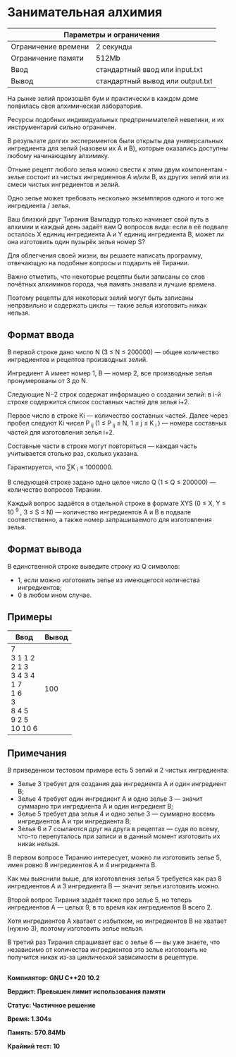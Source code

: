 <!DOCTYPE html>
  <head>
      <h1> Занимательная алхимия </h1>
  </head>
  <body>
		<table>
    	<thead>
				<tr>
					<th colspan="2"> Параметры и ограничения </th>
				</tr>
    	</thead>
    	<tbody>
				<tr>
					<td> Ограничение времени </td>
					<td> 2 секунды </td>
        </tr>
				<tr>
					<td> Ограничение памяти </td>
					<td> 512Mb </td>
        </tr>
				<tr>
					<td> Ввод </td>
					<td> стандартный ввод или input.txt </td>
        </tr>
				<tr>
					<td> Вывод </td>
					<td> стандартный вывод или output.txt </td>
        </tr>
    	</tbody>
		</table>
  <p> На рынке зелий произошёл бум и практически в каждом доме появилась своя алхимическая лаборатория. </p>
  <p> Ресурсы подобных индивидуальных предпринимателей невелики, и их инструментарий сильно ограничен. </p>
  <p> В результате долгих экспериментов были открыты два универсальных ингредиента для зелий (назовем их A и B), которые оказались доступны любому начинающему алхимику. </p>
  <p> Отныне рецепт любого зелья можно свести к этим двум компонентам - зелье состоит из чистых ингредиентов A и/или B, из других зелий или из смеси чистых ингредиентов и зелий. </p>
  <p> Одно зелье может требовать несколько экземпляров одного и того же ингредиента / зелья. </p>
  <p> Ваш близкий друг Тирания Вампадур только начинает свой путь в алхимии и каждый день задаёт вам Q вопросов вида: если в её подвале осталось X единиц ингредиента A и Y единиц ингредиента B, может ли она изготовить один пузырёк зелья номер S? </p>
  <p> Для облегчения своей жизни, вы решаете написать программу, отвечающую на подобные вопросы и подарить её Тирании. </p>
  <p> Важно отметить, что некоторые рецепты были записаны со слов почётных алхимиков города, чья память знавала и лучшие времена. </p>
  <p> Поэтому рецепты для некоторых зелий могут быть записаны неправильно и содержать циклы — такие зелья изготовить никак нельзя. </p>
  <h2> Формат ввода </h2>
  <p> В первой строке дано число N (3 ≤ N ≤ 200000) — общее количество ингредиентов и рецептов производных зелий. 
  <p> Ингредиент A имеет номер 1, B — номер 2, все производные зелья пронумерованы от 3 до N.
  <p> Следующие N−2 строк содержат информацию о создании зелий: в i-й строке содержится список составных частей для зелья i+2.
  <p> Первое число в строке Ki — количество составных частей. Далее через пробел следуют Ki чисел P<sub> ij </sub> (1 ≤ P<sub> ij </sub> ≤ N, 1 ≤ j ≤ K<sub> i </sub>) — номера составных частей для изготовления зелья i+2.
  <p> Составные части в строке могут повторяться — каждая часть учитывается столько раз, сколько указана.
  <p> Гарантируется, что ∑K <sub> i </sub> ≤ 1000000.
  <p> В следующей строке задано одно целое число Q (1 ≤ Q ≤ 200000) — количество вопросов Тирании.
  <p> Каждый вопрос задаётся в отдельной строке в формате XYS (0 ≤ X, Y ≤ 10 <sup> 9 </sup>, 3 ≤ S ≤ N) — количество ингредиентов A и B в подвале соответственно, а также номер запрашиваемого для изготовления зелья. </p>
    <h2> Формат вывода </h2>
		<p> В единственной строке выведите строку из Q символов: 
    <ul>
      <li> 1, если можно изготовить зелье из имеющегося количества ингредиентов; </li>
      <li> 0 в любом ином случае. </li>
    </ul>
    </p>
		<h2> Примеры </h2>
		<table>
    	<thead>
				<tr>
					<th> Ввод </th> <th> Вывод </th>
				</tr>
    	</thead>
    	<tbody>
				<tr>
					<td> 7 <br>
               3 1 1 2 <br>
               2 1 3 <br>
               3 4 3 4 <br>
               1 7 <br>
               1 6 <br>
               3 <br>
               8 4 5 <br>
               9 2 5 <br>
               10 10 6 </td>
					<td> 100 </td>
        </tr>
    	</tbody>
		</table>
    <h2> Примечания </h2>
    <p> В приведенном тестовом примере есть 5 зелий и 2 чистых ингредиента: <br>
    <ul>
      <li> Зелье 3 требует для создания два ингредиента A и один ингредиент B; </li>
      <li> Зелье 4 требует один ингредиент A и одно зелье 3 — значит суммарно три ингредиента A и один ингредиент B; </li>
      <li> Зелье 5 требует два зелья 4 и одно зелье 3 — суммарно восемь ингредиентов A и три ингредиента B; </li>
      <li> Зелья 6 и 7 ссылаются друг на друга в рецептах — судя по всему, что-то перепуталось при записи и в данный момент изготовить их никак нельзя. </li>
    </ul>
    </p>
    <p> В первом вопросе Тиранию интересует, можно ли изготовить зелье 5, имея ровно 8 ингредиентов A и 4 ингредиента B. </p>
    <p> Как мы выяснили выше, для изготовления зелья 5 требуется как раз 8 ингредиентов A и 3 ингредиента B — значит зелье изготовить можно. </p>
    <p> Второй вопрос Тирания задаёт также про зелье 5, но теперь ингредиентов A — целых 9, в то время как ингредиентов B всего 2. </p>
    <p> Хотя ингредиентов A хватает с избытком, но ингредиентов B не хватает (нужно 3), поэтому изготовить зелье нельзя. </p>
    <p> В третий раз Тирания спрашивает вас о зелье 6 — вы уже знаете, что независимо от количества ингредиентов это зелье изготовить не получится никак из-за циклической зависимости в рецептуре. </p>
		<h2> </h2>
	<p><b> Компилятор: GNU C++20 10.2 </b></p>
	<p><b> Вердикт: Превышен лимит использования памяти </b></p>
	<p><b> Статус: Частичное решение </b></p>
	<p><b> Время: 1.304s </b></p>
	<p><b> Память: 570.84Mb </b></p>
	<p><b> Крайний тест: 10 </b></p>
  </body>
</html>	
